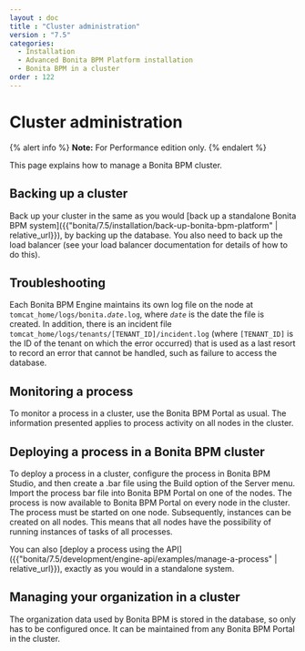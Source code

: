 ```yaml
---
layout : doc
title : "Cluster administration"
version : "7.5"
categories:
  - Installation
  - Advanced Bonita BPM Platform installation
  - Bonita BPM in a cluster
order : 122
---
```

# Cluster administration

{% alert info %}
**Note:** For Performance edition only.
{% endalert %}

This page explains how to manage a Bonita BPM cluster.

## Backing up a cluster

Back up your cluster in the same as you would [back up a standalone Bonita BPM system]({{"bonita/7.5/installation/back-up-bonita-bpm-platform" | relative_url}}), by backing up the database. 
You also need to back up the load balancer (see your load balancer documentation for details of how to do this).

## Troubleshooting

Each Bonita BPM Engine maintains its own log file on the node at `tomcat_home/logs/bonita.`_`date`_`.log`, where _`date`_ is the date the file is created.
In addition, there is an incident file `tomcat_home/logs/tenants/[TENANT_ID]/incident.log` (where `[TENANT_ID]` is the ID of the tenant on which the error
occurred) that is used as a last resort to record an error that cannot be handled, such as failure to access the database.

## Monitoring a process

To monitor a process in a cluster, use the Bonita BPM Portal as usual. The information presented applies to process activity on all nodes in the cluster.

## Deploying a process in a Bonita BPM cluster

To deploy a process in a cluster, configure the process in Bonita BPM Studio, and then create a .bar file using the Build option of the Server menu. 
Import the process bar file into Bonita BPM Portal on one of the nodes. The process is now available to Bonita BPM Portal on every node in the cluster. 
The process must be started on one node. Subsequently, instances can be created on all nodes.
This means that all nodes have the possibility of running instances of tasks of all processes.

You can also [deploy a process using the API]({{"bonita/7.5/development/engine-api/examples/manage-a-process" | relative_url}}), exactly as you would in a standalone system.

## Managing your organization in a cluster

The organization data used by Bonita BPM is stored in the database, so only has to be configured once. It can be maintained from any Bonita BPM Portal in the cluster.
